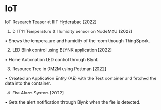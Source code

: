 # IoT

IoT Research Teaser at IIIT Hyderabad [2022]

1.	DHT11 Temperature & Humidity sensor on NodeMCU [2022]

   • Shows the temperature and humidity of the room through ThingSpeak.

2.	LED Blink control using BLYNK application [2022]

  •	Home Automation LED control through Blynk

3.	Resource Tree in OM2M using Postman [2022]

  •	Created an Application Entity (AE) with the Test container and fetched the data into the container.

4.	Fire Alarm System [2022]

  •	Gets the alert notification through Blynk when the fire is detected.
